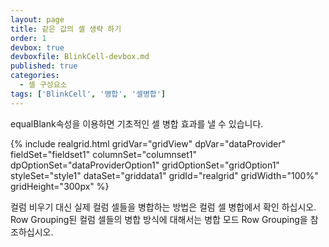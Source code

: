 ```yaml
---
layout: page
title: 같은 값의 셀 생략 하기
order: 1
devbox: true
devboxfile: BlinkCell-devbox.md
published: true
categories:
  - 셀 구성요소
tags: ['BlinkCell', '병합', '셀병합']
---
```


equalBlank속성을 이용하면 기초적인 셀 병합 효과를 낼 수 있습니다. 

{% include realgrid.html
  gridVar="gridView"
  dpVar="dataProvider"
  fieldSet="fieldset1"
  columnSet="columnset1"
  dpOptionSet="dataProviderOption1"
  gridOptionSet="gridOption1"
  styleSet="style1"
  dataSet="griddata1"
  gridId="realgrid"
  gridWidth="100%"
  gridHeight="300px" %}

 컬럼 비우기 대신 실제 컬럼 셀들을 병합하는 방법은 컬럼 셀 병합에서 확인 하십시오.   
 Row Grouping된 컬럼 셀들의 병합 방식에 대해서는 병합 모드 Row Grouping을 참조하십시오.